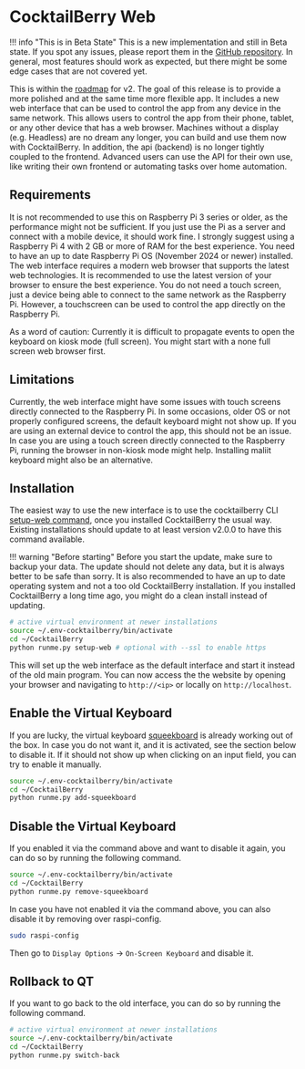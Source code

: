 # CocktailBerry Web

!!! info "This is in Beta State"
    This is a new implementation and still in Beta state.
    If you spot any issues, please report them in the [GitHub repository](https://github.com/AndreWohnsland/CocktailBerry/issues/new/choose).
    In general, most features should work as expected, but there might be some edge cases that are not covered yet.

This is within the [roadmap](https://github.com/users/AndreWohnsland/projects/1) for v2.
The goal of this release is to provide a more polished and at the same time more flexible app.
It includes a new web interface that can be used to control the app from any device in the same network.
This allows users to control the app from their phone, tablet, or any other device that has a web browser.
Machines without a display (e.g. Headless) are no dream any longer, you can build and use them now with CocktailBerry.
In addition, the api (backend) is no longer tightly coupled to the frontend.
Advanced users can use the API for their own use, like writing their own frontend or automating tasks over home automation.

## Requirements

It is not recommended to use this on Raspberry Pi 3 series or older, as the performance might not be sufficient.
If you just use the Pi as a server and connect with a mobile device, it should work fine.
I strongly suggest using a Raspberry Pi 4 with 2 GB or more of RAM for the best experience.
You need to have an up to date Raspberry Pi OS (November 2024 or newer) installed.
The web interface requires a modern web browser that supports the latest web technologies.
It is recommended to use the latest version of your browser to ensure the best experience.
You do not need a touch screen, just a device being able to connect to the same network as the Raspberry Pi.
However, a touchscreen can be used to control the app directly on the Raspberry Pi.

As a word of caution: Currently it is difficult to propagate events to open the keyboard on kiosk mode (full screen).
You might start with a none full screen web browser first.

## Limitations

Currently, the web interface might have some issues with touch screens directly connected to the Raspberry Pi.
In some occasions, older OS or not properly configured screens, the default keyboard might not show up.
If you are using an external device to control the app, this should not be an issue.
In case you are using a touch screen directly connected to the Raspberry Pi, running the browser in non-kiosk mode might help.
Installing maliit keyboard might also be an alternative.

## Installation

The easiest way to use the new interface is to use the cocktailberry CLI [setup-web command](commands.md#switch-to-cocktailberry-web), once you installed CocktailBerry the usual way.
Existing installations should update to at least version v2.0.0 to have this command available.

!!! warning "Before starting"
    Before you start the update, make sure to backup your data.
    The update should not delete any data, but it is always better to be safe than sorry.
    It is also recommended to have an up to date operating system and not a too old CocktailBerry installation.
    If you installed CocktailBerry a long time ago, you might do a clean install instead of updating.

```bash
# active virtual environment at newer installations
source ~/.env-cocktailberry/bin/activate
cd ~/CocktailBerry
python runme.py setup-web # optional with --ssl to enable https
```

This will set up the web interface as the default interface and start it instead of the old main program.
You can now access the the website by opening your browser and navigating to `http://<ip>` or locally on `http://localhost`.

## Enable the Virtual Keyboard

If you are lucky, the virtual keyboard [squeekboard](https://www.raspberrypi.com/documentation/accessories/display.html#use-an-on-screen-keyboard) is already working out of the box.
In case you do not want it, and it is activated, see the section below to disable it.
If it should not show up when clicking on an input field, you can try to enable it manually.

```bash
source ~/.env-cocktailberry/bin/activate
cd ~/CocktailBerry
python runme.py add-squeekboard
```

## Disable the Virtual Keyboard

If you enabled it via the command above and want to disable it again, you can do so by running the following command.

```bash
source ~/.env-cocktailberry/bin/activate
cd ~/CocktailBerry
python runme.py remove-squeekboard
```

In case you have not enabled it via the command above, you can also disable it by removing over raspi-config.

```bash
sudo raspi-config
```

Then go to `Display Options` -> `On-Screen Keyboard` and disable it.

## Rollback to QT

If you want to go back to the old interface, you can do so by running the following command.

```bash
# active virtual environment at newer installations
source ~/.env-cocktailberry/bin/activate
cd ~/CocktailBerry
python runme.py switch-back
```
